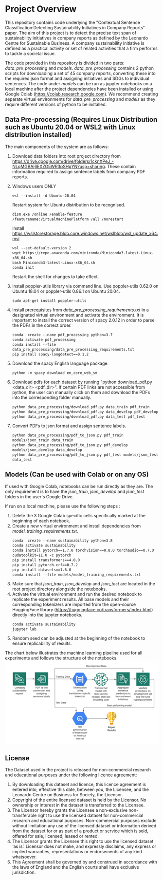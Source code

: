 Project Overview
========

This repository contains code underlying the "Contextual Sentence Classification:Detecting Sustainability Initiatives in Company Reports" paper. The aim of this project is to detect the precise text span of sustainability initiatives in company reports as defined by the Leonardo Centre for Sustainable Business. A company sustainability initiative is defined as a practical activity or set of related activities that a firm performs to tackle a societal issue.

The code provided in this repository is divided in two parts: *data_pre_processing* and *models*. *data_pre_processing* contains 2 python scripts for downloading a set of 45 company reports, converting these into the required json format and assigning initiatives and SDGs to individual sentences. The code under *models* can be run as jupyter notebooks on a local machine after the project dependencies have been installed or using Google Colab (https://colab.research.google.com). We recommend creating separate virtual environments for *data_pre_processing*  and *models* as they require different versions of python to be installed.

Data Pre-processing (Requires Linux Distribution such as Ubuntu 20.04 or WSL2 with Linux distribution installed)
------------

The main components of the system are as follows:

1) Download data folders into root project directory from https://drive.google.com/drive/folders/1cknXPeJ_-NLqMGBAj6EXZG5WR3pSHgYN?usp=sharing. These contain information required to assign sentence labels from company PDF reports.

2) Windows users ONLY 
    ```
    wsl --install -d Ubuntu-20.04
    ```
    Restart system for Ubuntu distribution to be recognised. 

    ```
    dism.exe /online /enable-feature /featurename:VirtualMachinePlatform /all /norestart
    ```
    
    Install https://wslstorestorage.blob.core.windows.net/wslblob/wsl_update_x64.msi

    ```
    wsl --set-default-version 2
    wget https://repo.anaconda.com/miniconda/Miniconda3-latest-Linux-x86_64.sh
    bash Miniconda3-latest-Linux-x86_64.sh
    conda init
    ```

    Restart the shell for changes to take effect.

3) Install poppler-utils library via command line. Use poppler-utils 0.62.0 on Ubuntu 18.04 or poppler-utils 0.86.1 on Ubuntu 20.04.

    ```
    sudo apt-get install poppler-utils 
    ```

3) Install prerequisites from *data_pre_processing_requirements.txt* in a designated virtual environment and activate the environment. It is important to install the correct version of spacy 2.0.12 in order to parse the PDFs in the correct order.
    ```
    conda  create --name pdf_processing python=3.7 
    conda activate pdf_processing
    conda install --file data_pre_processing/data_pre_processing_requirements.txt
    pip install spacy-langdetect==0.1.2
    ```
4) Download the spacy English language package.
    ```
    python -m spacy download en_core_web_sm
    ```
5) Download pdfs for each dataset by running "python download_pdf.py <data_dir> <pdf_dir>". If certain PDF links are not accessible from python, the user can manually click on them and download the PDFs into the corresponding folder manually. 
    ```
    python data_pre_processing/download_pdf.py data_train pdf_train
    python data_pre_processing/download_pdf.py data_develop pdf_develop
    python data_pre_processing/download_pdf.py data_test pdf_test
    ```
6) Convert PDFs to json format and assign sentence labels. 
    ```
    python data_pre_processing/pdf_to_json.py pdf_train models/json_train data_train
    python data_pre_processing/pdf_to_json.py pdf_develop models/json_develop data_develop
    python data_pre_processing/pdf_to_json.py pdf_test models/json_test data_test
    ```
Models (Can be used with Colab or on any OS)
------------
If used with Google Colab, notebooks can be run directly as they are. The only requirement is to have the *json_train*, *json_develop* and *json_test* folders in the user's Google Drive.

If run on a local machine, please use the following steps :

1) Delete the 3 Google Colab specific cells specifically marked at the beginning of each notebook.
2) Create a new virtual environment and install dependencies from *model_training_requirements.txt*. 
    ```
    conda  create --name sustainability python=3.8
    conda activate sustainability
    conda install pytorch==1.7.0 torchvision==0.8.0 torchaudio==0.7.0 cudatoolkit=11.0 -c pytorch
    pip install transformers==4.0.0
    pip install pytorch-crf==0.7.2
    pip install datasets==1.6.0
    conda install --file models/model_training_requirements.txt
    ```
3) Make sure that *json_train*, *json_develop* and *json_test* are located in the root project directory alongside the notebooks. 
4) Activate the virtual environment and run the desired notebook to replicate the experiment results. All base models and their corresponding tokenizers are imported from the open-source HuggingFace library (https://huggingface.co/transformers/index.html) directly into the jupyter notebooks.
    ```
    conda activate sustainability
    jupyter lab
    ```
5) Random seed can be adjusted at the beginning of the notebook to ensure replicability of results.

The chart below illustrates the machine learning pipeline used for all experiments and follows the structure of the notebooks.
![alt text](https://github.com/dhirlea/contextual_sentence_classification/blob/main/system_pipeline.png)



License
------------

The Dataset used in the project is released for non-commercial research and educational purposes under the following licence agreement:

1. By downloading this dataset and licence, this licence agreement is entered into, effective this date, between you, the Licensee, and the Leonardo Centre on Business for Society, the Licensor.
2. Copyright of the entire licensed dataset is held by the Licensor. No ownership or interest in the dataset is transferred to the Licensee.
3. The Licensor hereby grants the Licensee a non-exclusive non-transferable right to use the licensed dataset for non-commercial research and educational purposes.
Non-commercial purposes exclude without limitation any use of the licensed dataset or information derived from the dataset for or as part of a product or service which is sold, offered for sale, licensed, leased or rented.
4. The Licensor grants the Licensee this right to use the licensed dataset ‘as is’. Licensor does not make, and expressly disclaims, any express or implied warranties, representations or endorsements of any kind whatsoever.
5. This Agreement shall be governed by and construed in accordance with the laws of England and the English courts shall have exclusive jurisdiction.